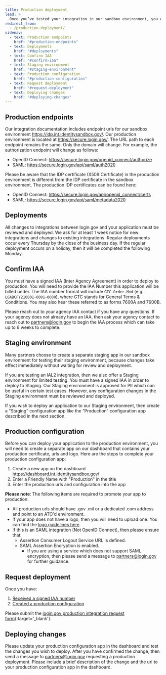```yaml
---
title: Production deployment
lead: >
  Once you’ve tested your integration in our sandbox environment, you can request deployment to the Login.gov production environment.
redirect_from:
  - /production-deployment/
sidenav:
  - text: Production endpoints
    href: "#production-endpoints"
  - text: Deployments
    href: "#deployments"
  - text: Confirm IAA
    href: "#confirm-iaa"
  - text: Staging environment
    href: "#staging-environment"
  - text: Production configuration
    href: "#production-configuration"
  - text: Request deployment
    href: "#request-deployment"
  - text: Deploying changes
    href: "#deploying-changes"
---
```



## Production endpoints

Our integration documentation includes endpoint urls for our sandbox environment https://idp.int.identitysandbox.gov/. Our production environment is located at https://secure.login.gov/. The URL path to each endpoint remains the same. Only the domain will change. For example, the authorization endpoint will change as follows:
* OpenID Connect: <https://secure.login.gov/openid_connect/authorize>
* SAML: <https://secure.login.gov/api/saml/auth2020>

Please be aware that the IDP certificate (X509 Certificate) in the production environment is different from the IDP certificate in the sandbox environment. The production IDP certificates can be found here:
* OpenID Connect: <https://secure.login.gov/api/openid_connect/certs>
* SAML: <https://secure.login.gov/api/saml/metadata2020>

## Deployments

All changes to integrations between login.gov and your application must be reviewed and deployed. We ask for at least 1 week notice for new integrations and changes to existing integrations. Regular deployments occur every Thursday by the close of the business day. If the regular deployment occurs on a holiday, then it will be completed the following Monday.

## Confirm IAA

You must have a signed IAA (Inter Agency Agreement) in order to deploy to production. You will need to provide the IAA Number this application will be billed under. The IAA number format will include `GTC-Order-Mod` (e.g. `LGABCFY210001-0001-0000`), where GTC stands for General Terms & Conditions. You may also hear these referred to as forms 7600A and 7600B.

Please reach out to your agency IAA contact if you have any questions. If your agency does not already have an IAA, then ask your agency contact to reach out to [partners@login.gov](mailto:partners@login.gov) to begin the IAA process which can take up to 6 weeks to complete.

## Staging environment

Many partners choose to create a separate staging app in our sandbox environment for testing their staging environment, because changes take effect immediately without waiting for review and deployment.

If you are testing an IAL2 integration, then we also offer a Staging environment for limited testing. You must have a signed IAA in order to deploy to Staging. Our Staging environment is approved for PII which can be useful in certain test cases. However, any configuration changes in the Staging environment must be reviewed and deployed.

If you wish to deploy an application to our Staging environment, then create a “Staging” configuration app like the “Production” configuration app described in the next section.

## Production configuration

Before you can deploy your application to the production environment, you will need to create a separate app on our dashboard that contains your production certificate, urls and logo. Here are the steps to complete your production configuration app:
1. Create a new app on the dashboard <https://dashboard.int.identitysandbox.gov/>
2. Enter a Friendly Name with "Production" in the title
3. Enter the production urls and configuration into the app

**Please note**: The following items are required to promote your app to production:

* All production urls should have .gov .mil or a dedicated .com address and point to an ATO'd environment.
* If your app does not have a logo, then you will need to upload one. You can find the [logo guidelines here](https://developers.login.gov/design-guidelines/#agency-logo-guidelines).
* If this is an SAML integration (Not OpenID Connect), then please ensure that:
  * Assertion Consumer Logout Service URL is defined.
  * SAML Assertion Encryption is enabled.
    * If you are using a service which does not support SAML encryption, then please send a message to [partners@login.gov](mailto:partners@login.gov) for further guidance.

## Request deployment

Once you have:
1. [Received a signed IAA number](#confirm-iaa)
2. [Created a production configuration](#production-configuration)

Please submit the [login.gov production integration request form](https://share.hsforms.com/1UTxHGOu2Q0SVyz9ulknZGw3ak9e){:target='_blank'}.

## Deploying changes

Please update your production configuration app in the dashboard and test the changes you wish to deploy. After you have confirmed the change, then send a message to [partners@login.gov](mailto:partners@login.gov) requesting a production deployment. Please include a brief description of the change and the url to your production configuration app in the dashboard.

